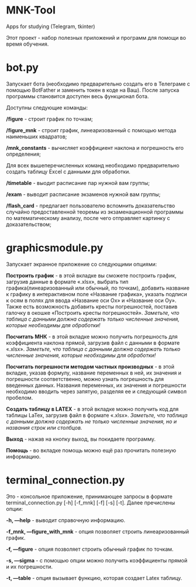 # MNK-Tool
Apps for studying (Telegram, tkinter)

Этот проект - набор полезных приложений и программ для помощи во время обучения. 

# bot.py 
Запускает бота (необходимо предварительно создать его в Телеграме с помощью BotFather и заменить токен в коде на Ваш).
После запуска программы становится доступен весь функционал бота. 

Доступны следующие команды:

**/figure** - строит график по точкам;

**/figure_mnk** - строит график, линеаризованный с помощью метода наименьших квадратов;

**/mnk_constants** - вычисляет коэффициент наклона и погрешность его определения;

Для всех вышеперечисленных команд необходимо предварительно создать таблицу Excel с данными для обработки.

**/timetable** - выодит расписание пар нужной вам группы;

**/exam** - выводит расписание экзаменов нужной вам группы;

**/flash_card** - предлагает пользователю вспомнить доказательство случайно предоставленной теоремы из экзаменационной программы по математическому анализу, после чего отправляет картинку с доказательством;

# graphicsmodule.py
Запускает экранное приложение со следующими опциями:

**Построить график** - в этой вкладке вы сможете построить график, загрузив данные в формате «.xlsx», выбрать тип графика(линеаризованный или обычный, по точкам), добавить название к графику в интерактивном поле «Название графика», указать подписи к осям в полях для ввода «Название оси Ох» и «Название оси Оу». Также есть возможность добавить кресты погрешностей, поставив галочку в окошке «Построить кресты погрешностей». *Заметьте, что таблица с данными должна содержать только численные значения, которые необходимы для обработки!*

**Посчитать МНК** - в этой вкладке можно получить погрешность для коэффициента наклона прямой, загрузив файл с данными в формате «.xlsx». *Заметьте, что таблица с данными должна содержать только численные значения, которые необходимы для обработки!*

**Посчитать погрешности методом частных производных** - в этой вкладке, указав формулу, название переменных в ней, их значения и погрешности соответственно, можно узнать погрешность для введенных данных. Названия переменных, их значения и погрешности необходимо вводить через запятую, разделяя ее и следующий символ пробелом.

**Создать таблицу в LATEX** - в этой вкладке можно получить код для таблицы LaTex, загрузив файл в формате «.xlsx».
*Заметьте, что таблица с данными должна содержать не только численные значения, но и названия строк или столбцов.*

**Выход** - нажав на кнопку выход, вы покидаете программу.

**Помощь** - во вкладке помощь можно ещё раз прочитать полезную информацию.

# terminal_connection.py
Это - консольное приложение, принимающее запросы в формате terminal_connection.py [-h] [-f_mnk] [-f] [-s] [-t]. Далее пречислены опции:

**-h, —help** - выводит справочную информацию.

**-f_mnk, —figure_with_mnk** - опция позволяет строить линеаризованный график.

**-f, —figure** - опция позволяет строить обычный график по точкам.

**-s, —sigma** - с помощью опции можно получить коэффициенты прямой и их погрешности.

**-t, —table** - опция вызывает функцию, которая создает Latex таблицу.
